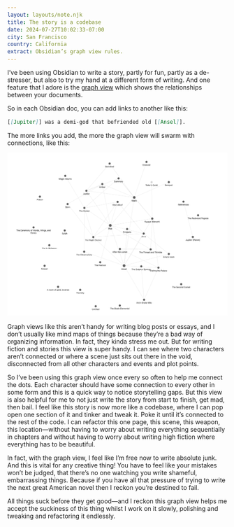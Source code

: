 ```yaml
---
layout: layouts/note.njk
title: The story is a codebase
date: 2024-07-27T10:02:33-07:00
city: San Francisco
country: California
extract: Obsidian’s graph view rules.
---
```


I’ve been using Obsidian to write a story, partly for fun, partly as a de-stresser, but also to try my hand at a different form of writing. And one feature that I adore is the [graph view](https://help.obsidian.md/Plugins/Graph+view) which shows the relationships between your documents. 

So in each Obsidian doc, you can add links to another like this: 

```md
[[Jupiter]] was a demi-god that befriended old [[Ansel]].
```

The more links you add, the more the graph view will swarm with connections, like this:

<img src="/images/graph-view.webp" alt="A screenshot of Obsidian’s graph view with lines connecting documents" loading="lazy">

Graph views like this aren’t handy for writing blog posts or essays, and I don’t usually like mind maps of things because they’re a bad way of organizing information. In fact, they kinda stress me out. But for writing fiction and stories this view is super handy. I can see where two characters aren’t connected or where a scene just sits out there in the void, disconnected from all other characters and events and plot points.

So I’ve been using this graph view once every so often to help me connect the dots. Each character should have some connection to every other in some form and this is a quick way to notice storytelling gaps. But this view is also helpful for me to not just write the story from start to finish, get mad, then bail. I feel like this story is now more like a codebase, where I can pop open one section of it and tinker and tweak it. Poke it until it’s connected to the rest of the code. I can refactor this one page, this scene, this weapon, this location—without having to worry about writing everything sequentially in chapters and without having to worry about writing high fiction where everything has to be beautiful.

In fact, with the graph view, I feel like I’m free now to write absolute junk. And this is vital for any creative thing! You have to feel like your mistakes won’t be judged, that there’s no one watching you write shameful, embarrassing things. Because if you have all that pressure of trying to write the next great American novel then I reckon you’re destined to fail.

All things suck before they get good—and I reckon this graph view helps me accept the suckiness of this thing whilst I work on it slowly, polishing and tweaking and refactoring it endlessly.
